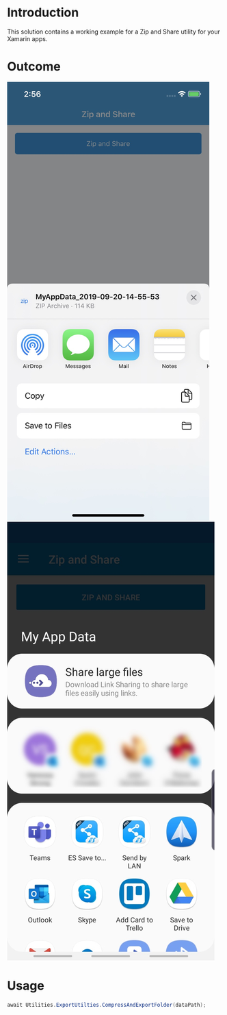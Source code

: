 # Introduction 

This solution contains a working example for a Zip and Share utility for your Xamarin apps.

# Outcome
![Share iOS](iosshare.jpg "Share iOS")
![Share Android](droidshare.jpg "Share Android")


# Usage 
```csharp
await Utilities.ExportUtilties.CompressAndExportFolder(dataPath);
```